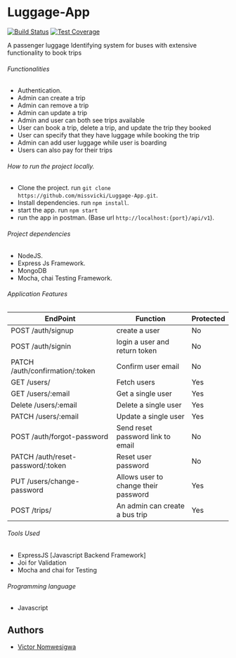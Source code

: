 # Luggage-App

[![Build Status](https://travis-ci.org/missvicki/Luggage-App.svg?branch=develop)](https://travis-ci.org/missvicki/Luggage-App)
[![Test Coverage](https://api.codeclimate.com/v1/badges/c1f5ff7657641e53afc2/test_coverage)](https://codeclimate.com/github/missvicki/Luggage-App/test_coverage)

A passenger luggage Identifying system for buses with extensive functionality to book trips

###### Functionalities

- Authentication.
- Admin can create a trip
- Admin can remove a trip
- Admin can update a trip
- Admin and user can both see trips available
- User can book a trip, delete a trip, and update the trip they booked
- User can specify that they have luggage while booking the trip
- Admin can add user luggage while user is boarding
- Users can also pay for their trips

###### How to run the project locally.

- Clone the project. run `git clone https://github.com/missvicki/Luggage-App.git`.
- Install dependencies. run `npm install`.
- start the app. run `npm start`
- run the app in postman. (Base url `http://localhost:{port}/api/v1`).

###### Project dependencies

- NodeJS.
- Express Js Framework.
- MongoDB
- Mocha, chai Testing Framework.

###### Application Features

| EndPoint                          | Function                             | Protected |
| --------------------------------- | ------------------------------------ | --------- |
| POST /auth/signup                 | create a user                        | No        |
| POST /auth/signin                 | login a user and return token        | No        |
| PATCH /auth/confirmation/:token   | Confirm user email                   | No        |
| GET /users/                       | Fetch users                          | Yes       |
| GET /users/:email                 | Get a single user                    | Yes       |
| Delete /users/:email              | Delete a single user                 | Yes       |
| PATCH /users/:email               | Update a single user                 | Yes       |
| POST /auth/forgot-password        | Send reset password link to email    | No        |
| PATCH /auth/reset-password/:token | Reset user password                  | No        |
| PUT /users/change-password        | Allows user to change their password | Yes       |
| POST /trips/                      | An admin can create a bus trip       | Yes       |

###### Tools Used

- ExpressJS [Javascript Backend Framework]
- Joi for Validation
- Mocha and chai for Testing

###### Programming language

- Javascript

## Authors

- [Victor Nomwesigwa](https://github.com/missvicki)
